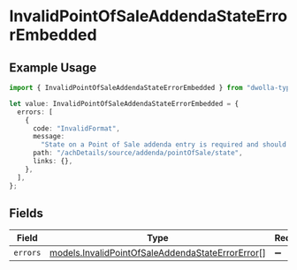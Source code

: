 # InvalidPointOfSaleAddendaStateErrorEmbedded

## Example Usage

```typescript
import { InvalidPointOfSaleAddendaStateErrorEmbedded } from "dwolla-typescript/models";

let value: InvalidPointOfSaleAddendaStateErrorEmbedded = {
  errors: [
    {
      code: "InvalidFormat",
      message:
        "State on a Point of Sale addenda entry is required and should be a valid 2-letter abbreviation.",
      path: "/achDetails/source/addenda/pointOfSale/state",
      links: {},
    },
  ],
};
```

## Fields

| Field                                                                                                      | Type                                                                                                       | Required                                                                                                   | Description                                                                                                |
| ---------------------------------------------------------------------------------------------------------- | ---------------------------------------------------------------------------------------------------------- | ---------------------------------------------------------------------------------------------------------- | ---------------------------------------------------------------------------------------------------------- |
| `errors`                                                                                                   | [models.InvalidPointOfSaleAddendaStateErrorError](../models/invalidpointofsaleaddendastateerrorerror.md)[] | :heavy_minus_sign:                                                                                         | N/A                                                                                                        |